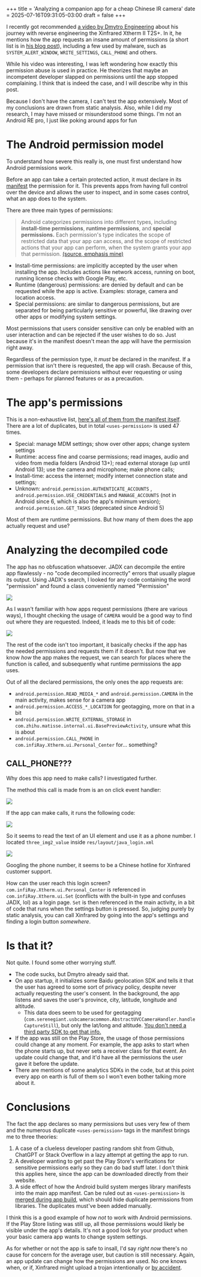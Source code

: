 +++
title = 'Analyzing a companion app for a cheap Chinese IR camera'
date = 2025-07-16T09:31:05-03:00
draft = false
+++

I recently got recommended [a video by Dmytro Engineering](https://www.youtube.com/watch?v=bePf-qhZ_Vg) about his journey with reverse engineering the Xinfrared Xtherm II T2S+. In it, he mentions how the app requests an insane amount of permissions (a short list is in [his blog post](https://dmytroengineering.com/content/projects/t2s-plus-thermal-camera-hacking)), including a few used by malware, such as `SYSTEM_ALERT_WINDOW`, `WRITE_SETTINGS`, `CALL_PHONE` and others.

While his video was interesting, I was left wondering how exactly this permission abuse is used in practice. He theorizes that maybe an incompetent developer slapped on permissions until the app stopped complaining. I think that is indeed the case, and I will describe why in this post.

Because I don't have the camera, I can't test the app extensively. Most of my conclusions are drawn from static analysis. Also, while I did my research, I may have missed or misunderstood some things. I'm not an Android RE pro, I just like poking around apps for fun

# The Android permission model

To understand how severe this really is, one must first understand how Android permissions work.

Before an app can take a certain protected action, it must declare in its [manifest](https://developer.android.com/guide/topics/manifest/manifest-intro) the permission for it. This prevents apps from having full control over the device and allows the user to inspect, and in some cases control, what an app does to the system.

There are three main types of permissions:

> Android categorizes permissions into different types, including **install-time permissions**, **runtime permissions**, and **special permissions.** Each permission's type indicates the scope of restricted data that your app can access, and the scope of restricted actions that your app can perform, when the system grants your app that permission.
> [(source, emphasis mine)](https://developer.android.com/guide/topics/permissions/overview)

- Install-time permissions: are implicitly accepted by the user when installing the app. Includes actions like network access, running on boot, running license checks with Google Play, etc.
- Runtime (dangerous) permissions: are denied by default and can be requested while the app is active. Examples: storage, camera and location access.
- Special permissions: are similar to dangerous permissions, but are separated for being particularly sensitive or powerful, like drawing over other apps or modifying system settings.

Most permissions that users consider sensitive can only be enabled with an user interaction and can be rejected if the user wishes to do so. Just because it's in the manifest doesn't mean the app will have the permission right away.

Regardless of the permission type, it _must_ be declared in the manifest. If a permission that isn't there is requested, the app will crash. Because of this, some developers declare permissions without ever requesting or using them - perhaps for planned features or as a precaution.

# The app's permissions

This is a non-exhaustive list, [here's all of them from the manifest itself](/xtherm-permissions.txt). There are a lot of duplicates, but in total `<uses-permission>` is used 47 times.

- Special: manage MDM settings; show over other apps; change system settings
- Runtime: access fine and coarse permissions; read images, audio and video from media folders (Android 13+); read external storage (up until Android 13); use the camera and microphone; make phone calls;
- Install-time: access the internet; modify internet connection state and settings;
- Unknown: `android.permission.AUTHENTICATE_ACCOUNTS` , `android.permission.USE_CREDENTIALS` and `MANAGE_ACCOUNTS` (not in Android since 6, which is also the app's minimum version); `android.permission.GET_TASKS` (deprecated since Android 5)

Most of them are runtime permissions. But how many of them does the app actually request and use?

# Analyzing the decompiled code

The app has no obfuscation whatsoever. JADX can decompile the entire app flawlessly - no "code decompiled incorrectly" errors that usually plague its output. Using JADX's search, I looked for any code containing the word "permission" and found a class conveniently named "Permission"

![](/images/posts/sus-app/permission2.jpg)

As I wasn't familiar with how apps request permissions (there are various ways), I thought checking the usage of `CAMERA` would be a good way to find out where they are requested. Indeed, it leads me to this bit of code:

![](/images/posts/sus-app/permission3.jpg)

The rest of the code isn't too important, it basically checks if the app has the needed permissions and requests them if it doesn't. But now that we know _how_ the app makes the request, we can search for places where the function is called, and subsequently what runtime permissions the app uses.

Out of all the declared permissions, the only ones the app requests are:

- `android.permission.READ_MEDIA_*` and `android.permission.CAMERA` in the main activity, makes sense for a camera app
- `android.permission.ACCESS_*_LOCATION` for geotagging, more on that in a bit
- `android.permission.WRITE_EXTERNAL_STORAGE` in `com.zhihu.matisse.internal.ui.BasePreviewActivity`, unsure what this is about
- `android.permission.CALL_PHONE` in `com.infiRay.Xtherm.ui.Personal_Center` for... something?

## CALL_PHONE???

Why does this app need to make calls? I investigated further.

The method this call is made from is an on click event handler:

![](/images/posts/sus-app/phone1.jpg)

If the app can make calls, it runs the following code:

![](/images/posts/sus-app/phone2.jpg)

So it seems to read the text of an UI element and use it as a phone number. I located `three_img2_value` inside `res/layout/java_login.xml`

![](/images/posts/sus-app/phone3.jpg)

Googling the phone number, it seems to be a Chinese hotline for Xinfrared customer support.

How can the user reach this login screen? `com.infiRay.Xtherm.ui.Personal_Center` is referenced in `com.infiRay.Xtherm.ui.Set` (conflicts with the built-in type and confuses JADX, lol) as a login page. `Set` is then referenced in the main activity, in a bit of code that runs when the settings button is pressed. So, judging purely by static analysis, you can call Xinfrared by going into the app's settings and finding a login button _somewhere_.

# Is that it?

Not quite. I found some other worrying stuff.

- The code sucks, but Dmytro already said that.
- On app startup, it initializes some Baidu geolocation SDK and tells it that the user has agreed to some sort of privacy policy, despite never actually requesting the user's consent. In the background, the app listens and saves the user's province, city, latitude, longitude and altitude.
  - This data does seem to be used for geotagging (`com.serenegiant.usbcameracommon.AbstractUVCCameraHandler.handleCaptureStill`), but only the lat/long and altitude. [You don't need a third party SDK to get that info.](https://developer.android.com/develop/sensors-and-location/location/retrieve-current)
- If the app was still on the Play Store, the usage of those permissions could change at any moment. For example, the app asks to start when the phone starts up, but never sets a receiver class for that event. An update could change that, and it'd have all the permissions the user gave it before the update.
- There are mentions of some analytics SDKs in the code, but at this point every app on earth is full of them so I won't even bother talking more about it.

# Conclusions

The fact the app declares so many permissions but uses very few of them and the numerous duplicate `<uses-permission>` tags in the manifest brings me to three theories:

1. A case of a clueless developer pasting random shit from Github, ChatGPT or Stack Overflow in a lazy attempt at getting the app to run.
2. A developer wanting to get past the Play Store's verifications for sensitive permissions early so they can do bad stuff later. I don't think this applies here, since the app can be downloaded directly from their website.
3. A side effect of how the Android build system merges library manifests into the main app manifest. Can be ruled out as `<uses-permission>` is [merged during app build](https://developer.android.com/build/manage-manifests#merge_policies), which should hide duplicate permissions from libraries. The duplicates must've been added manually.

I think this is a good example of how _not_ to work with Android permissions. If the Play Store listing was still up, all those permissions would likely be visible under the app's details. It's not a good look for your product when your basic camera app wants to change system settings.

As for whether or not the app is safe to insall, I'd say _right now_ there's no cause for concern for the average user, but caution is still necessary. Again, an app update can change how the permissions are used. No one knows when, or if, Xinfrared might upload a trojan intentionally or [by accident](https://www.cloudsek.com/threatintelligence/supply-chain-attack-infiltrates-android-apps-with-malicious-sdk).
